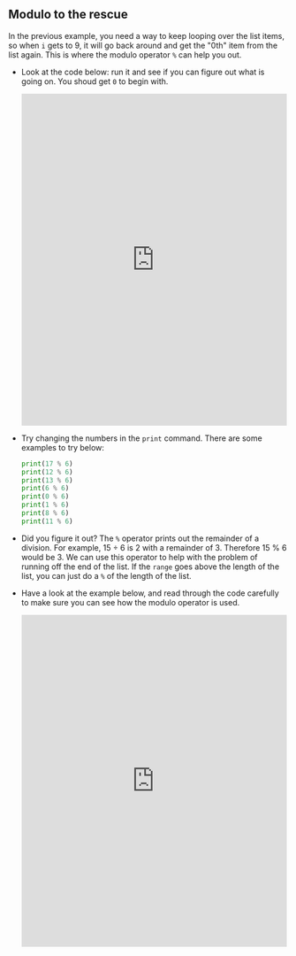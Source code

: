 ## Modulo to the rescue

In the previous example, you need a way to keep looping over the list items, so when `i` gets to 9, it will go back around and get the "0th" item from the list again. This is where the modulo operator `%` can help you out.

- Look at the code below: run it and see if you can figure out what is going on. You shoud get `0` to begin with.

  <iframe src="https://trinket.io/embed/python/8fd77a1942" width="100%" height="600" frameborder="0" marginwidth="0" marginheight="0" allowfullscreen></iframe>

- Try changing the numbers in the `print` command. There are some examples to try below:

  ```python
  print(17 % 6)
  print(12 % 6)
  print(13 % 6)
  print(6 % 6)
  print(0 % 6)
  print(1 % 6)
  print(8 % 6)
  print(11 % 6)
  ```

- Did you figure it out? The `%` operator prints out the remainder of a division. For example, 15 ÷ 6 is 2 with a remainder of 3. Therefore 15 % 6 would be 3. We can use this operator to help with the problem of running off the end of the list. If the `range` goes above the length of the list, you can just do a `%` of the length of the list.

- Have a look at the example below, and read through the code carefully to make sure you can see how the modulo operator is used.

  <iframe src="https://trinket.io/embed/python/c56b5cb705" width="100%" height="600" frameborder="0" marginwidth="0" marginheight="0" allowfullscreen></iframe>

